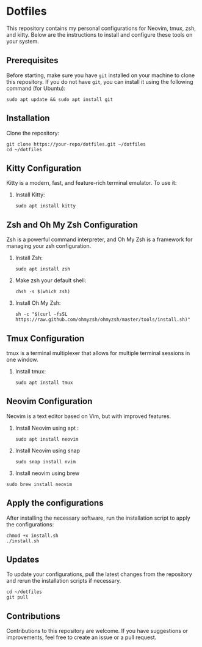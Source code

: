 # Dotfiles

This repository contains my personal configurations for Neovim, tmux, zsh, and kitty. Below are the instructions to install and configure these tools on your system.

## Prerequisites

Before starting, make sure you have `git` installed on your machine to clone this repository. If you do not have `git`, you can install it using the following command (for Ubuntu):

    sudo apt update && sudo apt install git

## Installation

Clone the repository:

    git clone https://your-repo/dotfiles.git ~/dotfiles
    cd ~/dotfiles

## Kitty Configuration

Kitty is a modern, fast, and feature-rich terminal emulator. To use it:

1. Install Kitty:
   ```
   sudo apt install kitty
   ```

## Zsh and Oh My Zsh Configuration

Zsh is a powerful command interpreter, and Oh My Zsh is a framework for managing your zsh configuration.

1. Install Zsh:
   ```
   sudo apt install zsh
   ```
2. Make zsh your default shell:
   ```
   chsh -s $(which zsh)
   ```
3. Install Oh My Zsh:
   ```
   sh -c "$(curl -fsSL https://raw.github.com/ohmyzsh/ohmyzsh/master/tools/install.sh)"
   ```

## Tmux Configuration

tmux is a terminal multiplexer that allows for multiple terminal sessions in one window.

1. Install tmux:
   ```
   sudo apt install tmux
   ```

## Neovim Configuration

Neovim is a text editor based on Vim, but with improved features.

1. Install Neovim using apt :
   ```
   sudo apt install neovim
   ```
2. Install Neovim using snap
   ```
   sudo snap install nvim
   ```
   
3. Install neovim using brew
  ```
  sudo brew install neovim
  ```


## Apply the configurations

After installing the necessary software, run the installation script to apply the configurations:

    chmod +x install.sh
    ./install.sh

## Updates

To update your configurations, pull the latest changes from the repository and rerun the installation scripts if necessary.

    cd ~/dotfiles
    git pull

## Contributions

Contributions to this repository are welcome. If you have suggestions or improvements, feel free to create an issue or a pull request.
